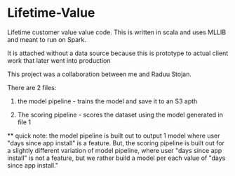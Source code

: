 # Lifetime-Value

Lifetime customer value value code. This is written in scala and uses MLLIB and meant to run on Spark.

It is attached without a data source because this is prototype to actual client work that later went into production

This project was a collaboration between me and Raduu Stojan.



There are 2 files:

1. the model pipeline - trains the model and save it to an S3 apth


2. The scoring pipeline - scores the dataset using the model generated in file 1



** quick note: the model pipeline is built out to output 1 model where user "days since app install" is a feature. But, the scoring pipeline is built out for a slightly different variation of model pipeline, where user "days since app install" is not a feature, but we rather build a model per each value of "days since app install." 
